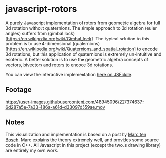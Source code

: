 # javascript-rotors
A purely Javascript implementation of rotors from geometric algebra for full 3d rotation without quaternions. The simple approach to 3d rotation (euler angles) suffers from (gimbal lock)[https://en.wikipedia.org/wiki/Gimbal_lock]. The typical solution to this problem is to use 4-dimensional (quaternions)[https://en.wikipedia.org/wiki/Quaternions_and_spatial_rotation] to encode 3d rotations, but this application of quaternions is extremely un-intuitive and esoteric. A better solution is to use the geometric algebra concepts of vectors, bivectors and rotors to encode 3d rotations.

You can view the interactive implementation [here on JSFiddle](https://jsfiddle.net/djo45Lvg/).

## Footage

https://user-images.githubusercontent.com/48945096/227374637-6d287a5e-7a33-486a-a61d-d33097d559ae.mov

## Notes

This visualization and implementation is based on a post by [Marc ten Bosch](http://marctenbosch.com/quaternions/). Marc explains the theory extremely well, and provides some source code in C++. All Javascript in this project (except the two.js drawing library) are entirely my own work.
